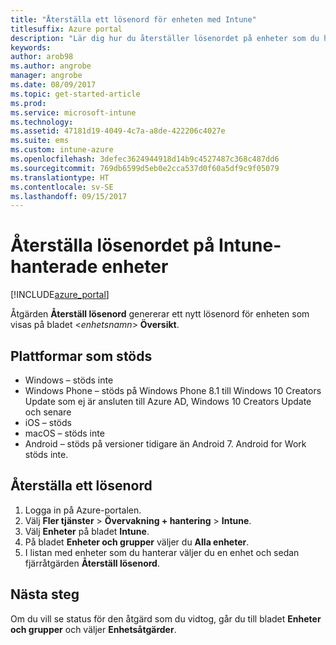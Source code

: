 ```yaml
---
title: "Återställa ett lösenord för enheten med Intune"
titlesuffix: Azure portal
description: "Lär dig hur du återställer lösenordet på enheter som du hanterar med Intune.\""
keywords: 
author: arob98
ms.author: angrobe
manager: angrobe
ms.date: 08/09/2017
ms.topic: get-started-article
ms.prod: 
ms.service: microsoft-intune
ms.technology: 
ms.assetid: 47181d19-4049-4c7a-a8de-422206c4027e
ms.suite: ems
ms.custom: intune-azure
ms.openlocfilehash: 3defec3624944918d14b9c4527487c368c487dd6
ms.sourcegitcommit: 769db6599d5eb0e2cca537d0f60a5df9c9f05079
ms.translationtype: HT
ms.contentlocale: sv-SE
ms.lasthandoff: 09/15/2017
---
```

# <a name="reset-the-passcode-on-intune-managed-devices"></a>Återställa lösenordet på Intune-hanterade enheter


[!INCLUDE[azure_portal](./includes/azure_portal.md)]

Åtgärden **Återställ lösenord** genererar ett nytt lösenord för enheten som visas på bladet <*enhetsnamn*> **Översikt**.

## <a name="supported-platforms"></a>Plattformar som stöds

- Windows – stöds inte
- Windows Phone – stöds på Windows Phone 8.1 till Windows 10 Creators Update som ej är ansluten till Azure AD, Windows 10 Creators Update och senare
- iOS – stöds
- macOS – stöds inte
- Android – stöds på versioner tidigare än Android 7. Android for Work stöds inte.

## <a name="how-to-reset-a-passcode"></a>Återställa ett lösenord

1. Logga in på Azure-portalen.
2. Välj **Fler tjänster** > **Övervakning + hantering** > **Intune**.
3. Välj **Enheter** på bladet **Intune**.
4. På bladet **Enheter och grupper** väljer du **Alla enheter**.
5. I listan med enheter som du hanterar väljer du en enhet och sedan fjärråtgärden **Återställ lösenord**.

## <a name="next-steps"></a>Nästa steg

Om du vill se status för den åtgärd som du vidtog, går du till bladet **Enheter och grupper** och väljer **Enhetsåtgärder**.
